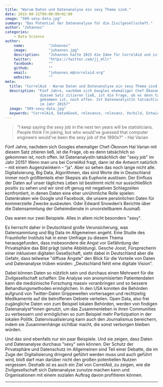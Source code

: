 ```yaml
---
title: "Warum Daten und Datenanalyse ein sexy Thema sind."
date: 2015-08-31T00:00:00+02:00
image: "509-sexy-data.jpg"
summary: "Das Potential der Datenanalyse für die Zivilgesellschaft."
author: "Johannes"
categories:       
    - Data Science
author: 
    name:           "Johannes"
    image:          "johannes.jpg"
    description:    "Johannes hatte 2015 die Idee für CorrelAid und ist seitdem unser Vorstandsvorsitzender. Er studiert im Master 'Evidence-based Policymaking' an der University of Oxford und Policy-Analyse an der Universität Konstanz. Er interessiert sich vor allem für Evaluierungsmethoden, die Nutzung von Evidenz und Daten in Gesellschaft und Politik, und Social Entrepreneurship."
    twitter:        "https://twitter.com/jj_mllr"
    facebook:       ""
    github:         ""
    email:          "johannes.m@correlaid.org"
    website:        ""
meta:
  title: "CorrelAid - Warum Daten und Datenanalyse ein sexy Thema sind."
  description: "Fünf Jahre, nachdem sich Googles ehemaliger Chef-Ökonom Hal Varian mit
                diesem Satz zitieren ließ, ist die Frage, ob es denn tatsächlich so
                gekommen ist, noch offen. Ist DatenanalystIn tatsächlich der 'sexy job'
                im Jahr 2015?"
  image: "509-sexy-data.jpg"
  keywords: "CorrelAid, Data4Good, relevance, relevanz, Vorbild, Entwicklung, Zukunft, Sozialer Sektor, Team"
---
```



> "I keep saying the sexy job in the next ten years will be
> statisticians. People think I'm joking, but who would've guessed that
> computer engineers would've been the sexy job of the 1990s?" - Hal
> Varian

Fünf Jahre, nachdem sich Googles ehemaliger Chef-Ökonom Hal Varian mit
diesem Satz zitieren ließ, ist die Frage, ob es denn tatsächlich so
gekommen ist, noch offen. Ist DatenanalystIn tatsächlich der "sexy job"
im Jahr 2015? Wenn man uns bei CorrelAid fragt, dann ist die Antwort
natürlich – mit einem Augenzwinkern – "ja". Aber so sehen das noch lange
nicht alle. Digitalisierung, Big Data, Algorithmen, das sind Worte die
in Deutschland immer noch größtenteils eher Skepsis als Euphorie
auslösen. Der Einfluss der Daten auf unser tägliches Leben ist bestimmt
nicht nur ausschließlich positiv zu sehen und wir sind oft genug mit
negativen Schlagzeilen konfrontiert, in denen Daten eine eher
unrühmliche Rolle spielen: Datenkraken wie Google und Facebook, die
unsere persönlichen Daten für kommerzielle Zwecke ausbeuten. Oder Edward
Snowden‘s Berichte über die Datensammlung der Geheimdienste in
unvorstellbarem Ausmaß.

Das waren nur zwei Beispiele. Alles in allem nicht besonders "sexy".

Es herrscht daher in Deutschland große Verunsicherung, was Datensammlung
und Big Data im Allgemeinen angeht. Eine Studie des Fraunhofer Instituts
hat in einer Umfrage zu diesem Thema herausgefunden, dass insbesondere
die Angst vor Gefährdung der Privatsphäre das Bild prägt (siehe
Abbildung). Gesche Joost, Fürsprecherin einer inklusiven digitalen
Gesellschaft, sieht dabei in Deutschland aber die Gefahr, dass teilweise
"diffuse Ängste" den Blick für die Vorteile von Daten und Datenanalyse
trüben würden: „Deutschland fehlt eine digitale Vision“.

Dabei können Daten so nützlich sein und durchaus einen Mehrwert für die
Zivilgesellschaft schaffen: Die Analyse von anonymisierten
Patientendaten kann die medizinische Forschung massiv voranbringen und
so bessere Behandlungsmethoden ermöglichen. In den USA konnten die
Behörden aufgrund von Twitter-Daten Grippewellen vorhersagen und
rechtzeitig Medikamente auf die betroffenen Gebiete verteilen. Open
Data, also frei zugängliche Daten von zum Beispiel lokalen Behörden,
werden von findigen Datenanalyst\*innen genutzt, um das Zusammenleben in
ihren Communities zu verbessern und ermöglichen so zum Beispiel mehr
Partizipation in der lokalen Politik. Datenvisualisierung kann auch den
Journalismus bereichern, indem sie Zusammenhänge sichtbar macht, die
sonst verborgen bleiben würden.

Und das sind ebenfalls nur ein paar Beispiele. Und sie zeigen, dass
Daten und Datenanalyse durchaus "sexy" sein können. Der Schutz der
Privatsphäre und Datenschutz im Allgemeinen sind Teil einer Debatte, die
im Zuge der Digitalisierung dringend geführt werden muss und auch
geführt wird, bloß darf man darüber nicht den großen potentiellen Nutzen
vergessen. Deshalb ist es auch ein Ziel von CorrelAid, zu zeigen, wie
die Zivilgesellschaft sich Datenanalyse zunutze machen kann und
Organisationen mit einem sozialen Auftrag davon profitieren können.

------------------------------------------------------------------------


